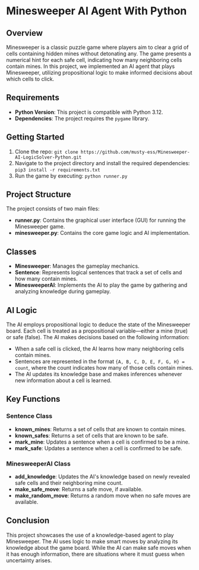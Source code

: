 # Minesweeper AI Agent With Python

## Overview
Minesweeper is a classic puzzle game where players aim to clear a grid of cells containing hidden mines without detonating any. The game presents a numerical hint for each safe cell, indicating how many neighboring cells contain mines. In this project, we implemented an AI agent that plays Minesweeper, utilizing propositional logic to make informed decisions about which cells to click.

## Requirements
- **Python Version**: This project is compatible with Python 3.12.
- **Dependencies**: The project requires the `pygame` library. 

## Getting Started
1. Clone the repo: `git clone https://github.com/musty-ess/Minesweeper-AI-LogicSolver-Python.git`
2. Navigate to the project directory and install the required dependencies: `pip3 install -r requirements.txt`
3. Run the game by executing: `python runner.py` 


## Project Structure

The project consists of two main files:

- **runner.py**: Contains the graphical user interface (GUI) for running the Minesweeper game.
- **minesweeper.py**: Contains the core game logic and AI implementation.

## Classes
- **Minesweeper**: Manages the gameplay mechanics.
- **Sentence**: Represents logical sentences that track a set of cells and how many contain mines.
- **MinesweeperAI**: Implements the AI to play the game by gathering and analyzing knowledge during gameplay.

## AI Logic
The AI employs propositional logic to deduce the state of the Minesweeper board. Each cell is treated as a propositional variable—either a mine (true) or safe (false). The AI makes decisions based on the following information:

- When a safe cell is clicked, the AI learns how many neighboring cells contain mines.
- Sentences are represented in the format `{A, B, C, D, E, F, G, H} = count`, where the count indicates how many of those cells contain mines.
- The AI updates its knowledge base and makes inferences whenever new information about a cell is learned.

## Key Functions
### Sentence Class
- **known_mines**: Returns a set of cells that are known to contain mines.
- **known_safes**: Returns a set of cells that are known to be safe.
- **mark_mine**: Updates a sentence when a cell is confirmed to be a mine.
- **mark_safe**: Updates a sentence when a cell is confirmed to be safe.

### MinesweeperAI Class
- **add_knowledge**: Updates the AI's knowledge based on newly revealed safe cells and their neighboring mine count.
- **make_safe_move**: Returns a safe move, if available.
- **make_random_move**: Returns a random move when no safe moves are available.

## Conclusion

This project showcases the use of a knowledge-based agent to play Minesweeper. The AI uses logic to make smart moves by analyzing its knowledge about the game board. While the AI can make safe moves when it has enough information, there are situations where it must guess when uncertainty arises.
